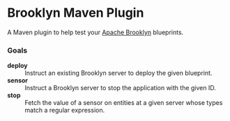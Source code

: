 Brooklyn Maven Plugin
=====================

A Maven plugin to help test your [Apache
Brooklyn](https://brooklyn.incubator.apache.org/) blueprints.

### Goals

<dl>
<dt><strong>deploy</strong></dt>
<dd>
Instruct an existing Brooklyn server to deploy the given blueprint.
</dd>

<dt><strong>sensor</strong></dt>
<dd>
Instruct a Brooklyn server to stop the application with the given ID.
</dd>

<dt><strong>stop</strong></dt>
<dd>
Fetch the value of a sensor on entities at a given server whose types match
a regular expression.
</dd>
</dl>
